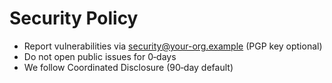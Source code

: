# Security Policy

- Report vulnerabilities via security@your-org.example (PGP key optional)
- Do not open public issues for 0‑days
- We follow Coordinated Disclosure (90‑day default)
